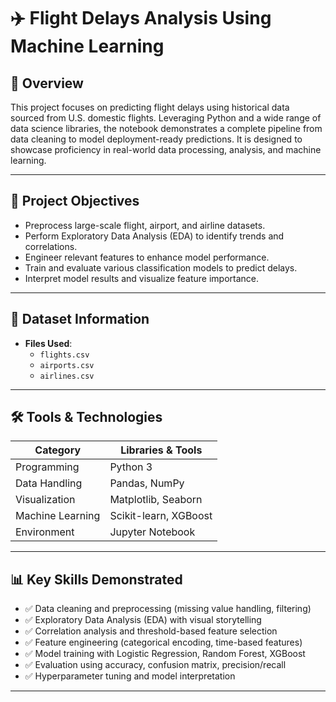 # ✈️ Flight Delays Analysis Using Machine Learning

## 📌 Overview

This project focuses on predicting flight delays using historical data sourced from U.S. domestic flights. Leveraging Python and a wide range of data science libraries, the notebook demonstrates a complete pipeline from data cleaning to model deployment-ready predictions. It is designed to showcase proficiency in real-world data processing, analysis, and machine learning.

---

## 🧠 Project Objectives

- Preprocess large-scale flight, airport, and airline datasets.
- Perform Exploratory Data Analysis (EDA) to identify trends and correlations.
- Engineer relevant features to enhance model performance.
- Train and evaluate various classification models to predict delays.
- Interpret model results and visualize feature importance.

---

## 📂 Dataset Information
- **Files Used**:
  - `flights.csv`
  - `airports.csv`
  - `airlines.csv`

---

## 🛠️ Tools & Technologies

| Category        | Libraries & Tools                                      |
|----------------|--------------------------------------------------------|
| Programming     | Python 3                                               |
| Data Handling   | Pandas, NumPy                                          |
| Visualization   | Matplotlib, Seaborn                                    |
| Machine Learning| Scikit-learn, XGBoost                                  |
| Environment     | Jupyter Notebook                                       |

---

## 📊 Key Skills Demonstrated

- ✅ Data cleaning and preprocessing (missing value handling, filtering)
- ✅ Exploratory Data Analysis (EDA) with visual storytelling
- ✅ Correlation analysis and threshold-based feature selection
- ✅ Feature engineering (categorical encoding, time-based features)
- ✅ Model training with Logistic Regression, Random Forest, XGBoost
- ✅ Evaluation using accuracy, confusion matrix, precision/recall
- ✅ Hyperparameter tuning and model interpretation

---
